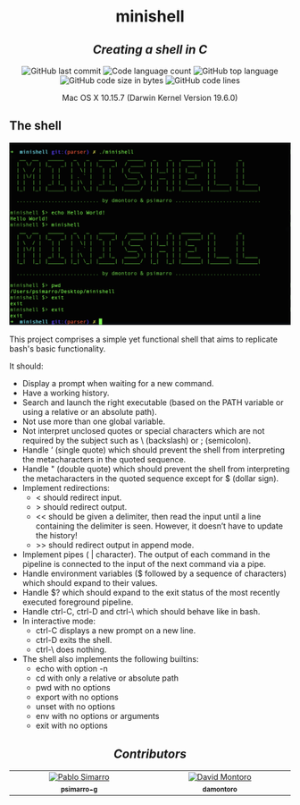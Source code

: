 <h1 align="center">
	minishell
</h1>
<h2 align="center">
	<i>Creating a shell in C</i><br>
</h2>

<p align="center">
	<img alt="GitHub last commit" src="https://img.shields.io/github/last-commit/psimarro-g/minishell?color=green" />
	<img alt="Code language count" src="https://img.shields.io/github/languages/count/psimarro-g/minishell?color=yellow" />
	<img alt="GitHub top language" src="https://img.shields.io/github/languages/top/psimarro-g/minishell?color=blue" />
	<img alt="GitHub code size in bytes" src="https://img.shields.io/github/languages/code-size/psimarro-g/minishell?color=lightblue" />
	<img alt="GitHub code lines" src="https://tokei.rs/b1/github/psimarro-g/minishell?branch=parser&color=orange" height="20"/>
</p>

<p align="center">
	Mac OS X 10.15.7 (Darwin Kernel Version 19.6.0)<br>
</p>


## The shell

<p align="center">
<img src="https://github.com/psimarro-g/minishell/blob/main/image/Screen%20Shot%202023-10-29%20at%209.22.39%20PM.png">
</p>

This project comprises a simple yet functional shell that aims to replicate bash's basic functionality.

It should:
- Display a prompt when waiting for a new command.
- Have a working history.
- Search and launch the right executable (based on the PATH variable or using a
relative or an absolute path).
- Not use more than one global variable.
- Not interpret unclosed quotes or special characters which are not required by the
subject such as \ (backslash) or ; (semicolon).
- Handle ’ (single quote) which should prevent the shell from interpreting the metacharacters in the quoted sequence.
- Handle " (double quote) which should prevent the shell from interpreting the metacharacters in the quoted sequence except for $ (dollar sign).
- Implement redirections:
  - < should redirect input.
  - \> should redirect output.
  - << should be given a delimiter, then read the input until a line containing the
delimiter is seen. However, it doesn’t have to update the history!
  - \>\> should redirect output in append mode.
- Implement pipes ( | character). The output of each command in the pipeline is
connected to the input of the next command via a pipe.
- Handle environment variables ($ followed by a sequence of characters) which
should expand to their values.
- Handle $? which should expand to the exit status of the most recently executed
foreground pipeline.
- Handle ctrl-C, ctrl-D and ctrl-\ which should behave like in bash.
- In interactive mode:
  - ctrl-C displays a new prompt on a new line.
  - ctrl-D exits the shell.
  - ctrl-\ does nothing.
- The shell also implements the following builtins:
  - echo with option -n
  - cd with only a relative or absolute path
  - pwd with no options
  - export with no options
  - unset with no options
  - env with no options or arguments
  - exit with no options

<h2 align="center">
	<b><i>Contributors</i></b><br>
</h2>

<!-- ALL-CONTRIBUTORS-LIST:START - Do not remove or modify this section -->
<!-- prettier-ignore-start -->
<!-- markdownlint-disable -->
<table align="center">
  <tbody>
	<td align="center" valign="top" width="14.28%"><a href="https://github.com/psimarro-g"><img src="https://avatars.githubusercontent.com/u/94054765?v=4" width="100px;" alt="Pablo Simarro"/><br /><sub><b>psimarro-g</b></sub></a><br /></td>
	<td align="center" valign="top" width="14.28%"><a href="https://github.com/damontoro"><img src="https://avatars.githubusercontent.com/u/57947618?v=4" width="100px;" alt="David Montoro"/><br /><sub><b>damontoro</b></sub></a><br /></td>
  </tbody>
</table>

<!-- markdownlint-restore -->
<!-- prettier-ignore-end -->

<!-- ALL-CONTRIBUTORS-LIST:END -->
